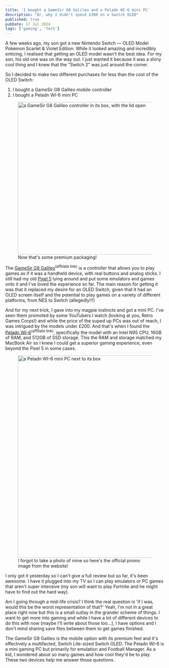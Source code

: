 ```yaml
---
title: 'I bought a GameSir G8 Galileo and a Peladn WI-6 mini PC'
description: "Or, why I didn't spend £300 on a Switch OLED"
published: true
pubDate: 17 Jul 2024
tags: ['gaming', 'tech']
---
```


A few weeks ago, my son got a new Nintendo Switch — OLED Model Pokémon Scarlet & Violet Edition. While it looked amazing and incredibly enticing, I realised that getting an OLED model wasn't the best idea. For my son, his old one was on the way out. I just wanted it because it was a shiny cool thing and I knew that the "Switch 2" was just around the corner.

So I decided to make two different purchases for less than the cost of the OLED Switch:

1. I bought a GameSir G8 Galileo mobile controller
2. I bought a Peladn WI-6 mini PC

<figure>
	<img src="/images/gamesir-g8-galileo.webp" alt="a GameSir G8 Galileo controller in its box, with the lid open" loading="eager" width="640" height="482" />
	<figcaption>Now that's some premium packaging!</figcaption>
</figure>

The [GameSir G8 Galileo](https://www.amazon.co.uk/GameSir-G8-Galileo-Controller-Joysticks/dp/B0CM3C9HRG?&linkCode=ll1&tag=liofast-21&linkId=3a6e291b95df97b8bdfe6676a8ee324a&language=en_GB&ref_=as_li_ss_tl)<sup>(affiliate link)</sup> is a controller that allows you to play games as if it was a handheld device, with real buttons and analog sticks. I still had my old [Pixel 5](/posts/my-phone-history/) lying around and put some emulators and games onto it and I've loved the experience so far. The main reason for getting it was that it replaced my desire for an OLED Switch, given that it had an OLED screen itself and the potential to play games on a variety of different platforms, from NES to Switch (allegedly!!!)

And for my next trick, I gave into my magpie instincts and got a mini PC. I've seen them promoted by some YouTubers I watch (looking at you, Retro Games Corps!) and while the price of the suped up PCs was out of reach, I was intrigued by the models under £200. And that's when I found the [Peladn WI-6](https://www.amazon.co.uk/PELADN-WI-6-Desktop-Computer-Support/dp/B0CSPBS85H?&linkCode=ll1&tag=liofast-21&linkId=02217ac37bacb562695001bc9345d863&language=en_GB&ref_=as_li_ss_tl)<sup>(affiliate link)</sup>, specifically the model with an Intel N95 CPU, 16GB of RAM, and 512GB of SSD storage. This the RAM and storage matched my MacBook Air so I knew I could get a superior gaming experience, even beyond the Pixel 5 in some cases.

<figure>
	<img src="/images/peladn-wi-6-mini-pc.webp" alt="a Peladn WI-6 mini PC next to its box" loading="lazy" width="640" height="640" />
	<figcaption>I forgot to take a photo of mine so here's the official promo image from the website!</figcaption>
</figure>

I only got it yesterday so I can't give a full review but so far, it's been awesome. I have it plugged into my TV so I can play emulators or PC games that aren't super intensive (my son will want to play Fortnite and he might have to find out the hard way).

Am I going through a mid-life crisis? I think the real question is 'if I was, would this be the worst representation of that?' Yeah, I'm not in a great place right now but this is a small outlay in the grander scheme of things. I want to get more into gaming and while I have a lot of different devices to do this with now (maybe I'll write about those too...), I have options and I don't mind sharing save files between them to get games finished.

The GameSir G8 Galileo is the mobile option with its premium feel and it's effectively a multifacted, Switch Lite-sized Switch OLED. The Peladn WI-6 is a mini gaming PC but primarily for emulation and Football Manager. As a kid, I wondered about so many games and how cool they'd be to play. These two devices help me answer those questions.